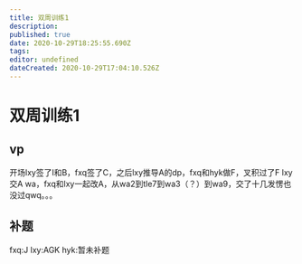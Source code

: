 ```yaml
---
title: 双周训练1
description: 
published: true
date: 2020-10-29T18:25:55.690Z
tags: 
editor: undefined
dateCreated: 2020-10-29T17:04:10.526Z
---
```


# 双周训练1

## vp
开场lxy签了I和B，fxq签了C，之后lxy推导A的dp，fxq和hyk做F，叉积过了F
lxy交A wa，fxq和lxy一起改A，从wa2到tle7到wa3（？）到wa9，交了十几发愣也没过qwq。。。
## 补题
fxq:J
lxy:AGK
hyk:暂未补题